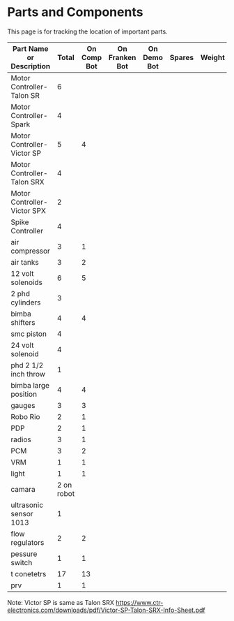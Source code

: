 # Parts and Components
This page is for tracking the location of important parts.

| Part Name or Description | Total  | On Comp Bot | On Franken Bot | On Demo Bot| Spares | Weight | List Price | How Acquired |
-------------------------- | ----- | ----------- | --------------- | --------- | -------- | -------- | -------- | -------- |
| Motor Controller- Talon SR | 6 |
| Motor Controller- Spark  | 4 |
| Motor Controller- Victor SP | 5 |4 |
| Motor Controller- Talon SRX | 4 |
| Motor Controller- Victor SPX | 2 |
| Spike Controller | 4 |
|air compressor |3|1|
|air tanks |3|2|
|12 volt solenoids |6|5|
|2 phd cylinders |3|
| bimba shifters |4|4|
| smc piston |4 |
|24 volt solenoid |4|
| phd 2 1/2 inch throw |1|
|bimba large position|4| 4|
| gauges|3|3|
|Robo Rio |2|1|
|PDP|2|1 |
|radios |3|1 |
|PCM|3|2 |
|VRM|1|1 |
|light |1| 1 |
|camara|2 on robot|
|ultrasonic sensor 1013 |1|
|flow regulators|2|2|
|pessure switch|1|1|
|t conetetrs|17|13|
|prv|1|1|

Note: Victor SP is same as Talon SRX https://www.ctr-electronics.com/downloads/pdf/Victor-SP-Talon-SRX-Info-Sheet.pdf
